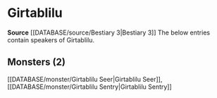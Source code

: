 ﻿---
id: '64'
name: Girtablilu
rarity: Uncommon
rus_type_level: null
source: '[[DATABASE/source/Bestiary 3|Bestiary 3]]'
trait:
- '[[DATABASE/trait/Uncommon|Uncommon]]'
type: Language

---
# Girtablilu

**Source** [[DATABASE/source/Bestiary 3|Bestiary 3]]
The below entries contain speakers of Girtablilu.

## Monsters (2)

[[DATABASE/monster/Girtablilu Seer|Girtablilu Seer]], [[DATABASE/monster/Girtablilu Sentry|Girtablilu Sentry]]